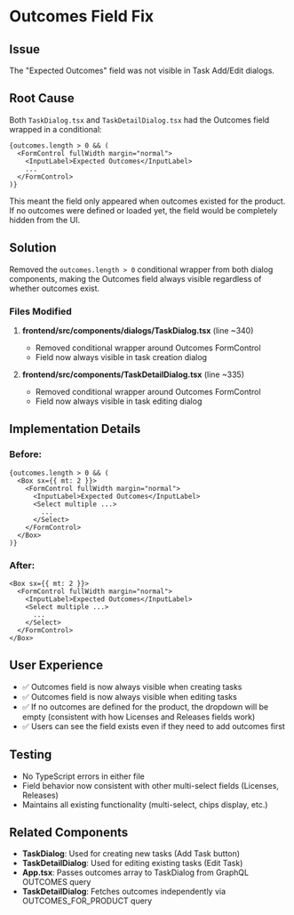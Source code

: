 # Outcomes Field Fix

## Issue
The "Expected Outcomes" field was not visible in Task Add/Edit dialogs.

## Root Cause
Both `TaskDialog.tsx` and `TaskDetailDialog.tsx` had the Outcomes field wrapped in a conditional:
```tsx
{outcomes.length > 0 && (
  <FormControl fullWidth margin="normal">
    <InputLabel>Expected Outcomes</InputLabel>
    ...
  </FormControl>
)}
```

This meant the field only appeared when outcomes existed for the product. If no outcomes were defined or loaded yet, the field would be completely hidden from the UI.

## Solution
Removed the `outcomes.length > 0` conditional wrapper from both dialog components, making the Outcomes field always visible regardless of whether outcomes exist.

### Files Modified
1. **frontend/src/components/dialogs/TaskDialog.tsx** (line ~340)
   - Removed conditional wrapper around Outcomes FormControl
   - Field now always visible in task creation dialog

2. **frontend/src/components/TaskDetailDialog.tsx** (line ~335)
   - Removed conditional wrapper around Outcomes FormControl
   - Field now always visible in task editing dialog

## Implementation Details

### Before:
```tsx
{outcomes.length > 0 && (
  <Box sx={{ mt: 2 }}>
    <FormControl fullWidth margin="normal">
      <InputLabel>Expected Outcomes</InputLabel>
      <Select multiple ...>
        ...
      </Select>
    </FormControl>
  </Box>
)}
```

### After:
```tsx
<Box sx={{ mt: 2 }}>
  <FormControl fullWidth margin="normal">
    <InputLabel>Expected Outcomes</InputLabel>
    <Select multiple ...>
      ...
    </Select>
  </FormControl>
</Box>
```

## User Experience
- ✅ Outcomes field is now always visible when creating tasks
- ✅ Outcomes field is now always visible when editing tasks
- ✅ If no outcomes are defined for the product, the dropdown will be empty (consistent with how Licenses and Releases fields work)
- ✅ Users can see the field exists even if they need to add outcomes first

## Testing
- No TypeScript errors in either file
- Field behavior now consistent with other multi-select fields (Licenses, Releases)
- Maintains all existing functionality (multi-select, chips display, etc.)

## Related Components
- **TaskDialog**: Used for creating new tasks (Add Task button)
- **TaskDetailDialog**: Used for editing existing tasks (Edit Task)
- **App.tsx**: Passes outcomes array to TaskDialog from GraphQL OUTCOMES query
- **TaskDetailDialog**: Fetches outcomes independently via OUTCOMES_FOR_PRODUCT query
